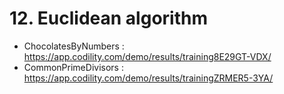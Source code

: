 # 12. Euclidean algorithm
- ChocolatesByNumbers : https://app.codility.com/demo/results/training8E29GT-VDX/
- CommonPrimeDivisors : https://app.codility.com/demo/results/trainingZRMER5-3YA/

